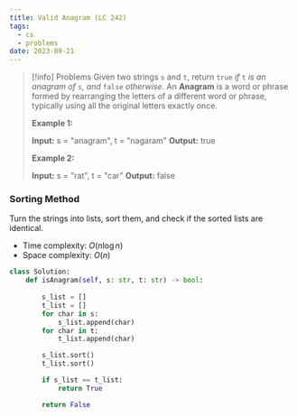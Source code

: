 ```yaml
---
title: Valid Anagram (LC 242)
tags:
  - cs
  - problems
date: 2023-09-21
---
```

>[!info] Problems
>Given two strings `s` and `t`, return `true` _if_ `t` _is an anagram of_ `s`_, and_ `false` _otherwise_.
>An **Anagram** is a word or phrase formed by rearranging the letters of a different word or phrase, typically using all the original letters exactly once.
>
>**Example 1:**
>
>**Input:** s = "anagram", t = "nagaram"
>**Output:** true
>
>**Example 2:**
>
>**Input:** s = "rat", t = "car"
>**Output:** false

### Sorting Method
Turn the strings into lists, sort them, and check if the sorted lists are identical.
- Time complexity: $O(n\log n)$
- Space complexity: $O(n)$
```python
class Solution:
    def isAnagram(self, s: str, t: str) -> bool:
        
        s_list = []
        t_list = []
        for char in s:
            s_list.append(char)
        for char in t:
            t_list.append(char)

        s_list.sort()
        t_list.sort()

        if s_list == t_list:
            return True

        return False
```
